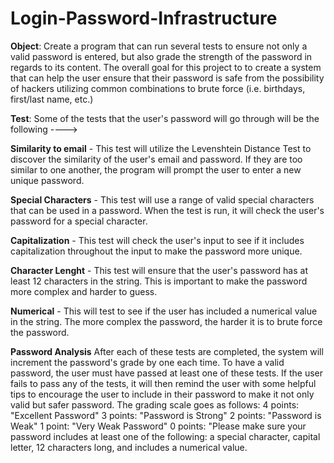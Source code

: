 # Login-Password-Infrastructure
**Object**: Create a program that can run several tests to ensure not only a valid password is entered, but also grade the strength of the password in regards to its content. The overall goal for this project to to create a system that can help the user ensure that their password is safe from the possibility of hackers utilizing common combinations to brute force (i.e. birthdays, first/last name, etc.)

**Test**: Some of the tests that the user's password will go through will be the following ---->

**Similarity to email** - This test will utilize the Levenshtein Distance Test to discover the similarity of the user's email and password. If they are too similar to one another, the program will prompt the user to enter a new unique password. 

**Special Characters** - This test will use a range of valid special characters that can be used in a password. When the test is run, it will check the user's password for a special character. 

**Capitalization** - This test will check the user's input to see if it includes capitalization throughout the input to make the password more unique. 

**Character Lenght** - This test will ensure that the user's password has at least 12 characters in the string. This is important to make the password more complex and harder to guess. 

**Numerical** - This will test to see if the user has included a numerical value in the string. The more complex the password, the harder it is to brute force the password. 

**Password Analysis** After each of these tests are completed, the system will increment the password's grade by one each time. To have a valid password, the user must have passed at least one of these tests. If the user fails to pass any of the tests, it will then remind the user with some helpful tips to encourage the user to include in their password to make it not only valid but safer password. The grading scale goes as follows:
4 points: "Excellent Password"
3 points: "Password is Strong"
2 points: "Password is Weak"
1 point: "Very Weak Password"
0 points: "Please make sure your password includes at least one of the following: a special character, capital letter, 12 characters long, and includes a numerical value.









